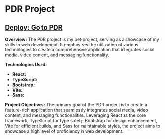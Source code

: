 # PDR Project

## [Deploy: Go to PDR](https://yuriy85.github.io/dima_pdr/)

**Overview:**
The PDR project is my pet-project, serving as a showcase of my skills in web development. It emphasizes the utilization of various technologies to create a comprehensive application that integrates social media, video content, and messaging functionality.

**Technologies Used:**
- **React:** 
- **TypeScript:** 
- **Bootstrap:** 
- **Vite:** 
- **Sass:**

**Project Objectives:**
The primary goal of the PDR project is to create a feature-rich application that seamlessly integrates social media, video content, and messaging functionalities. Leveraging React as the core framework, TypeScript for type safety, Bootstrap for design enhancement, Vite for efficient builds, and Sass for maintainable styles, the project aims to showcase a high level of proficiency in web development.
